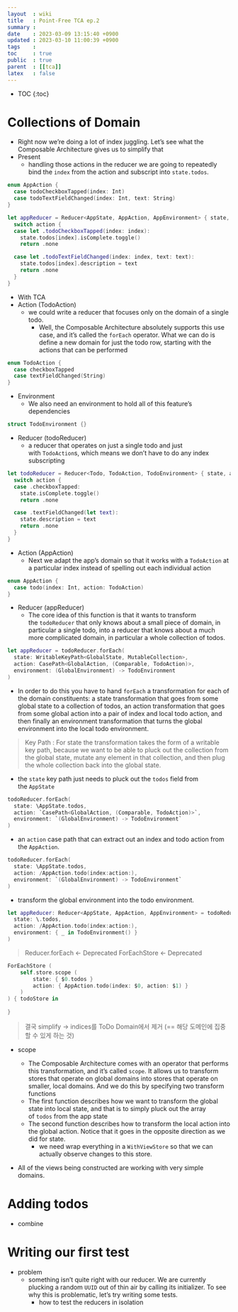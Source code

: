 ```yaml
---
layout  : wiki
title   : Point-Free TCA ep.2
summary : 
date    : 2023-03-09 13:15:40 +0900
updated : 2023-03-10 11:00:39 +0900
tags    : 
toc     : true
public  : true
parent  : [[tca]]
latex   : false
---
```

* TOC
{:toc}

# Collections of Domain
- Right now we’re doing a lot of index juggling. Let’s see what the Composable Architecture gives us to simplify that
- Present
	- handling those actions in the reducer we are going to repeatedly bind the `index` from the action and subscript into `state.todos`.

```swift
enum AppAction {
  case todoCheckboxTapped(index: Int)
  case todoTextFieldChanged(index: Int, text: String)
}

let appReducer = Reducer<AppState, AppAction, AppEnvironment> { state, action, _ in
  switch action {
  case let .todoCheckboxTapped(index: index):
    state.todos[index].isComplete.toggle()
    return .none

  case let .todoTextFieldChanged(index: index, text: text):
    state.todos[index].description = text
    return .none
  }
}
```

- With TCA
- Action (TodoAction)
	- we could write a reducer that focuses only on the domain of a single todo.
		- Well, the Composable Architecture absolutely supports this use case, and it’s called the `forEach` operator. What we can do is define a new domain for just the todo row, starting with the actions that can be performed

```swift
enum TodoAction {
  case checkboxTapped
  case textFieldChanged(String)
}
```

- Environment
	- We also need an environment to hold all of this feature’s dependencies

```swift
struct TodoEnvironment {}
```

- Reducer (todoReducer)
	- a reducer that operates on just a single todo and just with `TodoAction`s, which means we don’t have to do any index subscripting

```swift
let todoReducer = Reducer<Todo, TodoAction, TodoEnvironment> { state, action, _ in
  switch action {
  case .checkboxTapped:
    state.isComplete.toggle()
    return .none

  case .textFieldChanged(let text):
    state.description = text
    return .none
  }
}
```

- Action (AppAction)
	- Next we adapt the app’s domain so that it works with a `TodoAction` at a particular index instead of spelling out each individual action

```swift
enum AppAction {
  case todo(index: Int, action: TodoAction)
}
```

- Reducer (appReducer)
	- The core idea of this function is that it wants to transform the `todoReducer` that only knows about a small piece of domain, in particular a single todo, into a reducer that knows about a much more complicated domain, in particular a whole collection of todos.

```swift
let appReducer = todoReducer.forEach(
  state: WritableKeyPath<GlobalState, MutableCollection>,
  action: CasePath<GlobalAction, (Comparable, TodoAction)>,
  environment: (GlobalEnvironment) -> TodoEnvironment
)
```


- In order to do this you have to hand `forEach` a transformation for each of the domain constituents: a state transformation that goes from some global state to a collection of todos, an action transformation that goes from some global action into a pair of index and local todo action, and then finally an environment transformation that turns the global environment into the local todo environment.

> Key Path
> : For state the transformation takes the form of a writable key path, because we want to be able to pluck out the collection from the global state, mutate any element in that collection, and then plug the whole collection back into the global state.

- the `state` key path just needs to pluck out the `todos` field from the `AppState`

```swift
todoReducer.forEach(
  state: \AppState.todos,
  action: `CasePath<GlobalAction, (Comparable, TodoAction)>`,
  environment: `(GlobalEnvironment) -> TodoEnvironment`
)
```

- an `action` case path that can extract out an index and todo action from the `AppAction`.

```swift
todoReducer.forEach(
  state: \AppState.todos,
  action: /AppAction.todo(index:action:),
  environment: `(GlobalEnvironment) -> TodoEnvironment`
)
```

- transform the global environment into the todo environment.

```swift
let appReducer: Reducer<AppState, AppAction, AppEnvironment> = todoReducer.indexed(
  state: \.todos,
  action: /AppAction.todo(index:action:),
  environment: { _ in TodoEnvironment() }
)
```

> Reducer.forEach <- Deprecated
> ForEachStore <- Deprecated

```swift
ForEachStore (
	self.store.scope (
		state: { $0.todos }
		action: { AppAction.todo(index: $0, action: $1) }
	)
) { todoStore in
	
}
```

> 결국 simplify -> indices를 ToDo Domain에서 제거 (== 해당 도메인에 집중할 수 있게 하는 것)

- scope
	- The Composable Architecture comes with an operator that performs this transformation, and it’s called `scope`. It allows us to transform stores that operate on global domains into stores that operate on smaller, local domains. And we do this by specifying two transform functions
	- The first function describes how we want to transform the global state into local state, and that is to simply pluck out the array of `todos` from the app state
	- The second function describes how to transform the local action into the global action. Notice that it goes in the opposite direction as we did for state.
		- we need wrap everything in a `WithViewStore` so that we can actually observe changes to this store.

- All of the views being constructed are working with very simple domains.

# Adding todos

- combine


# Writing our first test

- problem
	- something isn’t quite right with our reducer. We are currently plucking a random `UUID` out of thin air by calling its initializer. To see why this is problematic, let’s try writing some tests.
		- how to test the reducers in isolation
